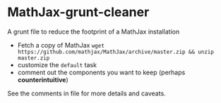 # MathJax-grunt-cleaner

A grunt file to reduce the footprint of a MathJax installation

* Fetch a copy of MathJax `wget https://github.com/mathjax/MathJax/archive/master.zip && unzip master.zip`
* customize the `default` task
* comment out the components you want to keep (perhaps **counterintuitive**)

See the comments in file for more details and caveats.
